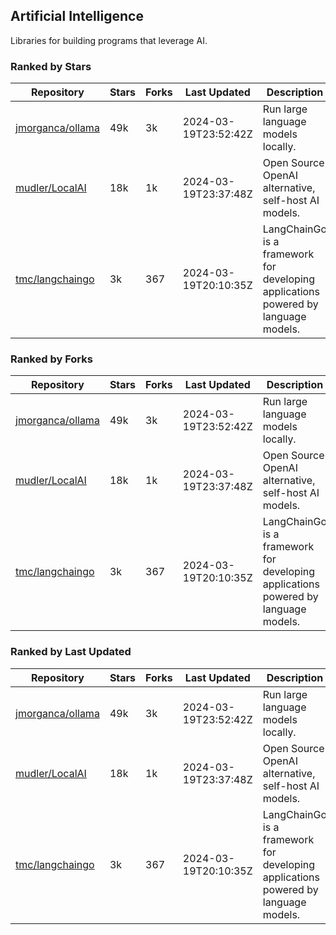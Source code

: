 ## Artificial Intelligence

Libraries for building programs that leverage AI.

### Ranked by Stars

| Repository | Stars | Forks | Last Updated | Description | 
|------------|-------|-------|--------------|-------------|
| [jmorganca/ollama](https://github.com/jmorganca/ollama) | 49k | 3k | 2024-03-19T23:52:42Z |  Run large language models locally. |
| [mudler/LocalAI](https://github.com/mudler/LocalAI) | 18k | 1k | 2024-03-19T23:37:48Z |  Open Source OpenAI alternative, self-host AI models. |
| [tmc/langchaingo](https://github.com/tmc/langchaingo) | 3k | 367 | 2024-03-19T20:10:35Z |  LangChainGo is a framework for developing applications powered by language models. |

### Ranked by Forks

| Repository | Stars | Forks | Last Updated | Description | 
|------------|-------|-------|--------------|-------------|
| [jmorganca/ollama](https://github.com/jmorganca/ollama) | 49k | 3k | 2024-03-19T23:52:42Z |  Run large language models locally. |
| [mudler/LocalAI](https://github.com/mudler/LocalAI) | 18k | 1k | 2024-03-19T23:37:48Z |  Open Source OpenAI alternative, self-host AI models. |
| [tmc/langchaingo](https://github.com/tmc/langchaingo) | 3k | 367 | 2024-03-19T20:10:35Z |  LangChainGo is a framework for developing applications powered by language models. |

### Ranked by Last Updated

| Repository | Stars | Forks | Last Updated | Description | 
|------------|-------|-------|--------------|-------------|
| [jmorganca/ollama](https://github.com/jmorganca/ollama) | 49k | 3k | 2024-03-19T23:52:42Z |  Run large language models locally. |
| [mudler/LocalAI](https://github.com/mudler/LocalAI) | 18k | 1k | 2024-03-19T23:37:48Z |  Open Source OpenAI alternative, self-host AI models. |
| [tmc/langchaingo](https://github.com/tmc/langchaingo) | 3k | 367 | 2024-03-19T20:10:35Z |  LangChainGo is a framework for developing applications powered by language models. |

